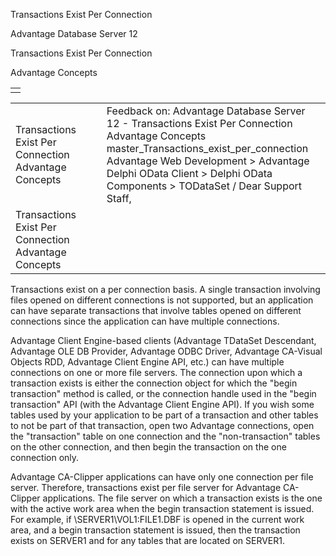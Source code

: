 Transactions Exist Per Connection




Advantage Database Server 12  

Transactions Exist Per Connection

Advantage Concepts

|  |
| --- |
|  |

|  |  |  |  |  |
| --- | --- | --- | --- | --- |
| Transactions Exist Per Connection  Advantage Concepts |  |  | Feedback on: Advantage Database Server 12 - Transactions Exist Per Connection Advantage Concepts master\_Transactions\_exist\_per\_connection Advantage Web Development > Advantage Delphi OData Client > Delphi OData Components > TODataSet / Dear Support Staff, |  |
| Transactions Exist Per Connection  Advantage Concepts |  |  |  |  |

Transactions exist on a per connection basis. A single transaction involving files opened on different connections is not supported, but an application can have separate transactions that involve tables opened on different connections since the application can have multiple connections.

Advantage Client Engine-based clients (Advantage TDataSet Descendant, Advantage OLE DB Provider, Advantage ODBC Driver, Advantage CA-Visual Objects RDD, Advantage Client Engine API, etc.) can have multiple connections on one or more file servers. The connection upon which a transaction exists is either the connection object for which the "begin transaction" method is called, or the connection handle used in the "begin transaction" API (with the Advantage Client Engine API). If you wish some tables used by your application to be part of a transaction and other tables to not be part of that transaction, open two Advantage connections, open the "transaction" table on one connection and the "non-transaction" tables on the other connection, and then begin the transaction on the one connection only.

Advantage CA-Clipper applications can have only one connection per file server. Therefore, transactions exist per file server for Advantage CA-Clipper applications. The file server on which a transaction exists is the one with the active work area when the begin transaction statement is issued. For example, if \\SERVER1\VOL1:FILE1.DBF is opened in the current work area, and a begin transaction statement is issued, then the transaction exists on SERVER1 and for any tables that are located on SERVER1.